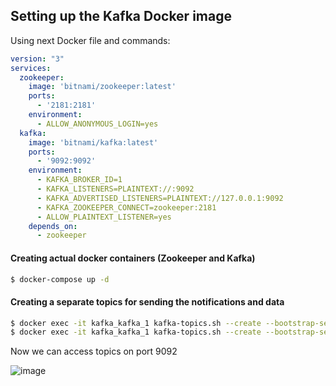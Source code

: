 ## **Setting up the Kafka Docker image**

Using next Docker file and commands:

```docker-compose.yml
version: "3"
services:
  zookeeper:
    image: 'bitnami/zookeeper:latest'
    ports:
      - '2181:2181'
    environment:
      - ALLOW_ANONYMOUS_LOGIN=yes
  kafka:
    image: 'bitnami/kafka:latest'
    ports:
      - '9092:9092'
    environment:
      - KAFKA_BROKER_ID=1
      - KAFKA_LISTENERS=PLAINTEXT://:9092
      - KAFKA_ADVERTISED_LISTENERS=PLAINTEXT://127.0.0.1:9092
      - KAFKA_ZOOKEEPER_CONNECT=zookeeper:2181
      - ALLOW_PLAINTEXT_LISTENER=yes
    depends_on:
      - zookeeper
```

#### Creating actual docker containers (Zookeeper and Kafka)
```bash
$ docker-compose up -d
```

#### Creating a separate topics for sending the notifications and data
```bash
$ docker exec -it kafka_kafka_1 kafka-topics.sh --create --bootstrap-server kafka:9092 --topic solar-data-topic
$ docker exec -it kafka_kafka_1 kafka-topics.sh --create --bootstrap-server kafka:9092 --topic notifications-topic
```

Now we can access topics on port 9092

![image](https://github.com/vinogradowvw/NASASolarFlameDataStreaming/assets/143388794/e3d8f33f-d7f9-4aaa-bf68-69839365afe5)

